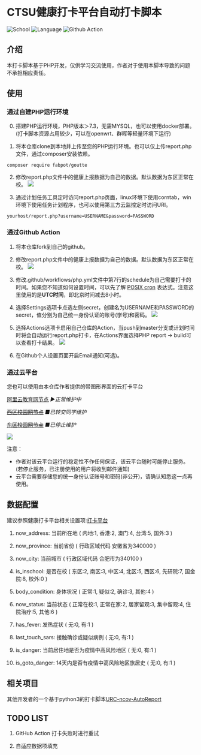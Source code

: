 # CTSU健康打卡平台自动打卡脚本

![School](https://img.shields.io/badge/School-CTSU-blue)
![Language](https://img.shields.io/badge/php-%3E%3D7.3.0-blue)
![Github Action](https://github.com/ljing124/CTSU-ncov-AutoReport/workflows/PHP%20report/badge.svg)

## 介绍

本打卡脚本基于PHP开发，仅供学习交流使用，作者对于使用本脚本导致的问题不承担相应责任。

## 使用

### 通过自建PHP运行环境

0. 搭建PHP运行环境，PHP版本＞7.3，无需MYSQL，也可以使用docker部署。(打卡脚本资源占用较少，可以在openwrt、群晖等轻量环境下运行)

1. 将本仓库clone到本地并上传至您的PHP运行环境。也可以仅上传report.php文件，通过composer安装依赖。
```
composer require fabpot/goutte
```
2. 修改report.php文件中的健康上报数据为自己的数据。默认数据为东区正常在校。
![](imgs/img-data.png)

3. 通过计划任务工具定时访问report.php页面，linux环境下使用corntab，win环境下使用任务计划程序，也可以使用第三方云监控定时访问URI。
```
yourhost/report.php?username=USERNAME&password=PASSWORD
```

### 通过Github Action

1. 将本仓库fork到自己的github。
   
2. 修改report.php文件中的健康上报数据为自己的数据。默认数据为东区正常在校。
![](imgs/img-data.png)
   
3. 修改.github/workflows/php.yml文件中第7行的schedule为自己需要打卡的时间。如果您不知道如何设置时间，可以先了解 [POSIX cron](https://pubs.opengroup.org/onlinepubs/9699919799/utilities/crontab.html#tag_20_25_07) 表达式。注意这里使用的是**UTC时间**，即北京时间减去8小时。
   
4. 选择Settings选项卡点选左侧secret，创建名为USERNAME和PASSWORD的secret，值分别为自己统一身份认证的账号(学号)和密码。
![](imgs/img-secrets.png)

5. 选择Actions选项卡启用自己仓库的Action，当push到master分支或计划时间时将会自动运行report.php打卡，在Actions界面选择PHP report -> build可以查看打卡结果。
![](imgs/img-actions.png)
   
6. 在Github个人设置页面开启Email通知(可选)。
   
### 通过云平台

您也可以使用由本仓库作者提供的带图形界面的云打卡平台

[阿里云教育网节点](http://auto.biqiqi.com.cn) *▶正常维护中*

~~[西区校园网节点](http://lxk.b77.tech:10888)~~ *■已转交同学维护*

~~[东区校园网节点](http://mxh.b77.tech)~~ *■已停止维护*

![](imgs/img-demo.png)

注意：
+ 作者对该云平台运行的稳定性不作任何保证，该云平台随时可能停止服务。(若停止服务，已注册使用的用户将收到邮件通知)
+ 云平台需要存储您的统一身份认证账号和密码(非公开)，请确认知悉这一点再使用。

## 数据配置

建议参照健康打卡平台相关设置项:[打卡平台](https://weixine.ustc.edu.cn/2020/home)
1. now_address: 当前所在地 ( 内地:1, 香港:2, 澳门:4, 台湾:5, 国外:3 )

2. now_province: 当前省份 ( 行政区域代码 安徽省为340000 )
   
3. now_city: 当前城市 ( 行政区域代码 合肥市为340100 )
   
4. is_inschool: 是否在校 ( 东区:2, 南区:3, 中区:4, 北区:5, 西区:6, 先研院:7, 国金院:8, 校外:0 )
   
5. body_condition: 身体状况 ( 正常:1, 疑似:2, 确诊:3, 其他:4 )
   
6. now_status: 当前状态 ( 正常在校:1, 正常在家:2, 居家留观:3, 集中留观:4, 住院治疗:5, 其他:6 )
   
7. has_fever: 发热症状 ( 无:0, 有:1 )
   
8. last_touch_sars: 接触确诊或疑似病例 ( 无:0, 有:1 )

9. is_danger: 当前居住地是否为疫情中高风险地区 ( 无:0, 有:1 )

10. is_goto_danger: 14天内是否有疫情中高风险地区旅居史 ( 无:0, 有:1 )



## 相关项目

其他开发者的一个基于python3的打卡脚本[URC-ncov-AutoReport](https://github.com/Violin9906/URC-ncov-AutoReport.git)
   
## TODO LIST

1. GitHub Action 打卡失败时进行重试

2. 自适应数据项填充 

